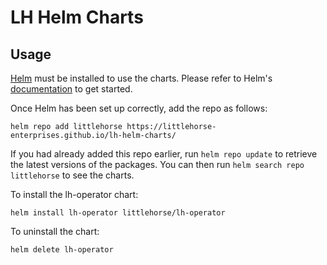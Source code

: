 # LH Helm Charts

## Usage

[Helm](https://helm.sh) must be installed to use the charts.  Please refer to
Helm's [documentation](https://helm.sh/docs) to get started.

Once Helm has been set up correctly, add the repo as follows:

```
helm repo add littlehorse https://littlehorse-enterprises.github.io/lh-helm-charts/
```

If you had already added this repo earlier, run `helm repo update` to retrieve
the latest versions of the packages.  You can then run `helm search repo littlehorse` to see the charts.

To install the lh-operator chart:

```
helm install lh-operator littlehorse/lh-operator
```

To uninstall the chart:

```
helm delete lh-operator
```
